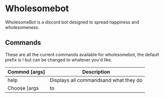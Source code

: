 # Wholesomebot
WholesomeBot is a discord bot designed to spread happiness and wholesomeness.

## Commands
These are all the current commands available for wholesomebot, the default prefix is ! but can be changed to whatever you'd like.

|Commnd [args]|Description|
| ------------- | ------------- |
|help|Displays all commandsand what they do|
|Choose [args | to | choose]| wholeosmebot will randomly choose one of the options you provide split using | eg. !choose yes | no | maybe
